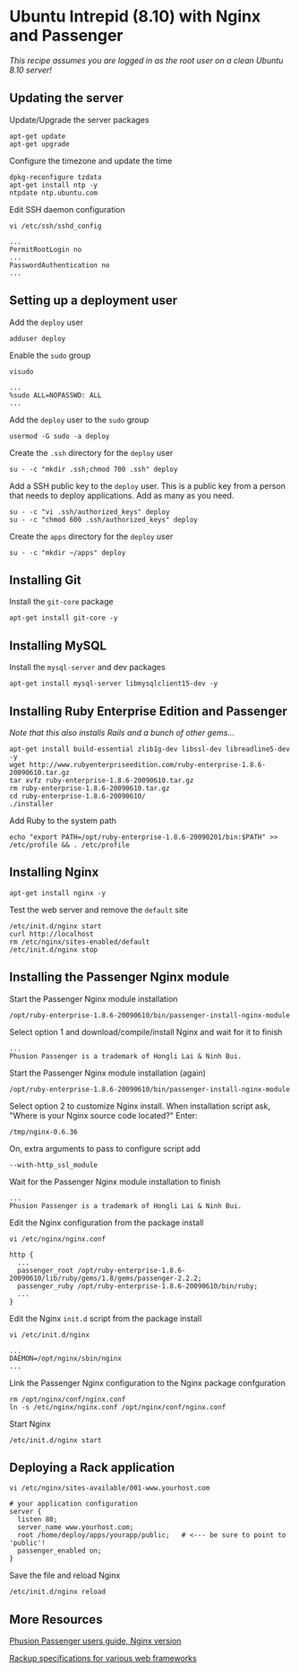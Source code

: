 Ubuntu Intrepid (8.10) with Nginx and Passenger
===============================================
*This recipe assumes you are logged in as the root user on a clean Ubuntu 8.10 server!*

Updating the server
-------------------

Update/Upgrade the server packages

    apt-get update
    apt-get upgrade

Configure the timezone and update the time

    dpkg-reconfigure tzdata
    apt-get install ntp -y
    ntpdate ntp.ubuntu.com

Edit SSH daemon configuration

    vi /etc/ssh/sshd_config

    ...
    PermitRootLogin no
    ...
    PasswordAuthentication no
    ...

Setting up a deployment user
----------------------------

Add the `deploy` user

    adduser deploy

Enable the `sudo` group

    visudo
    
    ...
    %sudo ALL=NOPASSWD: ALL
    ...

Add the `deploy` user to the `sudo` group

    usermod -G sudo -a deploy

Create the `.ssh` directory for the `deploy` user

    su - -c "mkdir .ssh;chmod 700 .ssh" deploy

Add a SSH public key to the `deploy` user. This is a public key from a person that needs to deploy
applications. Add as many as you need.

    su - -c "vi .ssh/authorized_keys" deploy
    su - -c "chmod 600 .ssh/authorized_keys" deploy
    
Create the `apps` directory for the `deploy` user
    
    su - -c "mkdir ~/apps" deploy

Installing Git
--------------

Install the `git-core` package

    apt-get install git-core -y

Installing MySQL
----------------

Install the `mysql-server` and dev packages

    apt-get install mysql-server libmysqlclient15-dev -y
    
Installing Ruby Enterprise Edition and Passenger
------------------------------------------------

_Note that this also installs Rails and a bunch of other gems..._

    apt-get install build-essential zlib1g-dev libssl-dev libreadline5-dev -y
    wget http://www.rubyenterpriseedition.com/ruby-enterprise-1.8.6-20090610.tar.gz
    tar xvfz ruby-enterprise-1.8.6-20090610.tar.gz
    rm ruby-enterprise-1.8.6-20090610.tar.gz
    cd ruby-enterprise-1.8.6-20090610/
    ./installer

Add Ruby to the system path

    echo "export PATH=/opt/ruby-enterprise-1.8.6-20090201/bin:$PATH" >> /etc/profile && . /etc/profile

Installing Nginx
----------------

    apt-get install nginx -y
    
Test the web server and remove the `default` site

    /etc/init.d/nginx start
    curl http://localhost
    rm /etc/nginx/sites-enabled/default
    /etc/init.d/nginx stop

Installing the Passenger Nginx module
-------------------------------------

Start the Passenger Nginx module installation

    /opt/ruby-enterprise-1.8.6-20090610/bin/passenger-install-nginx-module

Select option 1 and download/compile/install Nginx and wait for it to finish
    
    ...
    Phusion Passenger is a trademark of Hongli Lai & Ninh Bui.

Start the Passenger Nginx module installation (again)

    /opt/ruby-enterprise-1.8.6-20090610/bin/passenger-install-nginx-module

Select option 2 to customize Nginx install. When installation script ask, "Where is your Nginx source code located?" Enter:

    /tmp/nginx-0.6.36
    
On, extra arguments to pass to configure script add

    --with-http_ssl_module

Wait for the Passenger Nginx module installation to finish

    ...
    Phusion Passenger is a trademark of Hongli Lai & Ninh Bui.
    
Edit the Nginx configuration from the package install

    vi /etc/nginx/nginx.conf
        
    http {
      ...
      passenger_root /opt/ruby-enterprise-1.8.6-20090610/lib/ruby/gems/1.8/gems/passenger-2.2.2;
      passenger_ruby /opt/ruby-enterprise-1.8.6-20090610/bin/ruby;
      ...
    }

Edit the Nginx `init.d` script from the package install
        
    vi /etc/init.d/nginx
  
    ...
    DAEMON=/opt/nginx/sbin/nginx
    ...
  
Link the Passenger Nginx configuration to the Nginx package confguration
    
    rm /opt/nginx/conf/nginx.conf
    ln -s /etc/nginx/nginx.conf /opt/nginx/conf/nginx.conf

Start Nginx

    /etc/init.d/nginx start

Deploying a Rack application
----------------------------

    vi /etc/nginx/sites-available/001-www.yourhost.com

    # your application configuration
    server {
      listen 80;
      server_name www.yourhost.com;
      root /home/deploy/apps/yourapp/public;   # <--- be sure to point to 'public'!
      passenger_enabled on;
    }

Save the file and reload Nginx
    
    /etc/init.d/nginx reload
    
More Resources
--------------
[Phusion Passenger users guide, Nginx version](http://www.modrails.com/documentation/Users%20guide%20Nginx.html)

[Rackup specifications for various web frameworks](http://www.modrails.com/documentation/Users%20guide%20Nginx.html#_rackup_specifications_for_various_web_frameworks)